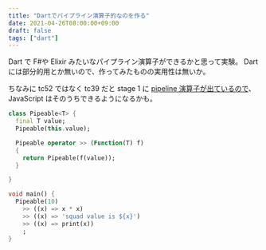 ```yaml
---
title: "Dartでパイプライン演算子的なのを作る"
date: 2021-04-26T08:00:00+09:00
draft: false
tags: ["dart"]
---
```


Dart で F#や Elixir みたいなパイプライン演算子ができるかと思って実験。
Dart には部分的用とか無いので、作ってみたものの実用性は無いか。

ちなみに tc52 ではなく tc39 だと stage 1 に [pipeline 演算子が出ているので](https://github.com/tc39/proposal-pipeline-operator)、JavaScript はそのうちできるようになるかも。

<!--more-->

```dart
class Pipeable<T> {
  final T value;
  Pipeable(this.value);

  Pipeable operator >> (Function(T) f)
  {
    return Pipeable(f(value));
  }

}

void main() {
  Pipeable(10)
    >> ((x) => x * x)
    >> ((x) => 'squad value is ${x}')
    >> ((x) => print(x))
    ;
}
```
